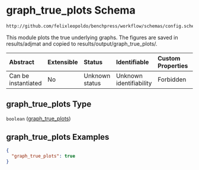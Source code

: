 # graph_true_plots Schema

```txt
http://github.com/felixleopoldo/benchpress/workflow/schemas/config.schema.json#/properties/benchmark_setup/properties/evaluation/properties/graph_true_plots
```

This module plots the true underlying graphs. The figures are saved in results/adjmat and copied to results/output/graph_true_plots/.

| Abstract            | Extensible | Status         | Identifiable            | Custom Properties | Additional Properties | Access Restrictions | Defined In                                                       |
| :------------------ | :--------- | :------------- | :---------------------- | :---------------- | :-------------------- | :------------------ | :--------------------------------------------------------------- |
| Can be instantiated | No         | Unknown status | Unknown identifiability | Forbidden         | Allowed               | none                | [config.schema.json*](config.schema.json "open original schema") |

## graph_true_plots Type

`boolean` ([graph_true_plots](config-properties-benchmark_setup-properties-evaluation-properties-graph_true_plots.md))

## graph_true_plots Examples

```json
{
  "graph_true_plots": true
}
```
